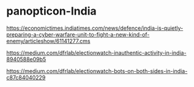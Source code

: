 # panopticon-India

https://economictimes.indiatimes.com/news/defence/india-is-quietly-preparing-a-cyber-warfare-unit-to-fight-a-new-kind-of-enemy/articleshow/61141277.cms

https://medium.com/dfrlab/electionwatch-inauthentic-activity-in-india-8940588e09b5

https://medium.com/dfrlab/electionwatch-bots-on-both-sides-in-india-c87c84040229
